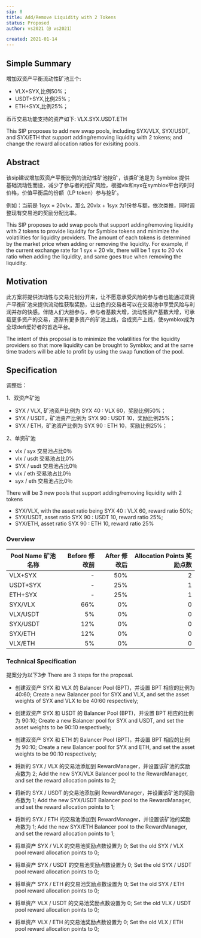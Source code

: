 ```yaml
---
sip: 8
title: Add/Remove Liquidity with 2 Tokens
status: Proposed
author: vs2021（@ vs2021）

created: 2021-01-14
---
```


## Simple Summary

增加双资产平衡流动性矿池三个:
- VLX+SYX,比例50%；
- USDT+SYX,比例25%；
- ETH+SYX,比例25%；

币币交易功能支持的资产如下:
VLX.SYX.USDT.ETH

This SIP proposes to add new swap pools, including SYX/VLX, SYX/USDT, and SYX/ETH that support adding/removing liquidity with 2 tokens; and change the reward allocation ratios for exisiting pools.

## Abstract

该sip建议增加双资产平衡比例的流动性矿池挖矿，该类矿池是为 Symblox 提供基础流动性而设，减少了参与者的挖矿风险，根据vlx和syx在symblox平台的时时价格，价值平衡后的份额（LP token）参与挖矿。

例如：当前是 1syx = 20vlx，那么 20vlx + 1syx 为1份参与额，依次类推，同时调整现有交易池的奖励分配比率。

This SIP proposes to add swap pools that support adding/removing liquidity with 2 tokens to provide liquidity for Symblox tokens and minimize the volatilities for liquidity providers. The amount of each tokens is determined by the market price when adding or removing the liquidity. For example, if the current exchange rate for 1 syx = 20 vlx, there will be 1 syx to 20 vlx ratio when adding the liquidity, and same goes true when removing the liquidity. 


## Motivation

此方案将提供流动性与交易兑划分开来，让不愿意承受风险的参与者也能通过双资产平衡矿池来提供流动性获取奖励，让出色的交易者可以在交易池中享受风险与利润并存的快感。伴随人们大胆参与，参与者基数大增，流动性资产基数大增，可承载更多资产的交易，逐渐有更多资产的矿池上线，合成资产上线，使symblox成为全球defi爱好者的首选平台。

The intent of this proposal is to minimize the volatilities for the liquidity providers so that more liquidity can be brought to Symblox; and at the same time traders will be able to profit by using the swap function of the pool. 


## Specification

调整后：

1、双资产矿池

- SYX / VLX, 矿池资产比例为 SYX 40 : VLX 60，奖励比例50%；
- SYX / USDT，矿池资产比例为 SYX 90 : USDT 10，奖励比例25%；
- SYX / ETH，矿池资产比例为 SYX 90 : ETH 10，奖励比例25%；

2、单资矿池

- vlx / syx 交易池占比0％
- vlx / usdt 交易池占比0%
- SYX / usdt 交易池占比0％
- vlx / eth 交易池占比0％
- syx / eth 交易池占比0％

There will be 3 new pools that support adding/removing liquidity with 2 tokens

- SYX/VLX, with the asset ratio being SYX 40 : VLX 60, reward ratio 50%;
- SYX/USDT, asset ratio SYX 90 : USDT 10, reward ratio 25%;
- SYX/ETH, asset ratio SYX 90 : ETH 10, reward ratio 25%

### Overview

| Pool Name 矿池名称 | Before 修改前 | After 修改后 | Allocation Points 奖励点数 |
| ------------------ | ------------: | -----------: | -------------------------: |
| VLX+SYX           |         - |          50% |                       2|
| USDT+SYX           |         - |          25% |                       1|
| ETH+SYX           |         - |          25% |                       1|
| SYX/VLX            |         66% |          0% |                        0|
| VLX/USDT           |         5% |           0% |                          0 |
| SYX/USDT           |        12% |          0% |                        0 |
| SYX/ETH            |        12% |          0% |                        0 |
| VLX/ETH            |        5% |           0% |                          0 |

### Technical Specification

提案分为以下3步 There are 3 steps for the proposal.

- 创建双资产 SYX 和 VLX 的 Balancer Pool (BPT)，并设置 BPT 相应的比例为 40:60; Create a new Balancer pool for SYX and VLX, and set the asset weights of SYX and VLX to be 40:60 respectively;

- 创建双资产 SYX 和 USDT 的 Balancer Pool (BPT)，并设置 BPT 相应的比例为 90:10; Create a new Balancer pool for SYX and USDT, and set the asset weights to be 90:10 respectively;

- 创建双资产 SYX 和 ETH 的 Balancer Pool (BPT)，并设置 BPT 相应的比例为 90:10; Create a new Balancer pool for SYX and ETH, and set the asset weights to be 90:10 respectively;

- 将新的 SYX / VLX 的交易池添加到 RewardManager，并设置该矿池的奖励点数为 2; Add the new SYX/VLX Balancer pool to the RewardManager, and set the reward allocation points to 2;

- 将新的 SYX / USDT 的交易池添加到 RewardManager，并设置该矿池的奖励点数为 1; Add the new SYX/USDT Balancer pool to the RewardManager, and set the reward allocation points to 1;

- 将新的 SYX / ETH 的交易池添加到 RewardManager，并设置该矿池的奖励点数为 1; Add the new SYX/ETH Balancer pool to the RewardManager, and set the reward allocation points to 1;

- 将单资产 SYX / VLX 的交易池奖励点数设置为 0; Set the old SYX / VLX pool reward allocation points to 0;

- 将单资产 SYX / USDT 的交易池奖励点数设置为 0; Set the old SYX / USDT pool reward allocation points to 0;

- 将单资产 SYX / ETH 的交易池奖励点数设置为 0; Set the old SYX / ETH pool reward allocation points to 0;

- 将单资产 VLX / USDT 的交易池奖励点数设置为 0; Set the old VLX / USDT pool reward allocation points to 0;

- 将单资产 VLX / ETH 的交易池奖励点数设置为 0; Set the old VLX / ETH pool reward allocation points to 0;


